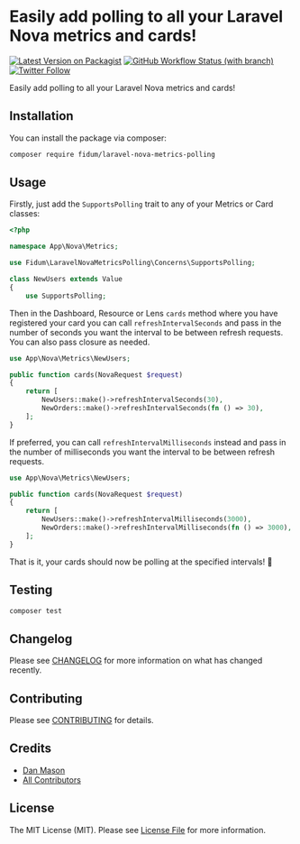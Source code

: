 # Easily add polling to all your Laravel Nova metrics and cards!

[![Latest Version on Packagist](https://img.shields.io/packagist/v/fidum/laravel-nova-metrics-polling.svg?style=for-the-badge)](https://packagist.org/packages/fidum/laravel-nova-metrics-polling)
[![GitHub Workflow Status (with branch)](https://img.shields.io/github/actions/workflow/status/fidum/laravel-nova-metrics-polling/run-tests.yml?branch=main&style=for-the-badge)](https://github.com/fidum/laravel-nova-metrics-polling/actions?query=workflow%3Arun-tests+branch%3Amaster)
[![Twitter Follow](https://img.shields.io/badge/follow-%40danmasonmp-1DA1F2?logo=twitter&style=for-the-badge)](https://twitter.com/danmasonmp)

Easily add polling to all your Laravel Nova metrics and cards!

## Installation

You can install the package via composer:

```bash
composer require fidum/laravel-nova-metrics-polling
```

## Usage

Firstly, just add the `SupportsPolling` trait to any of your Metrics or Card classes:

```php
<?php

namespace App\Nova\Metrics;

use Fidum\LaravelNovaMetricsPolling\Concerns\SupportsPolling;

class NewUsers extends Value
{
    use SupportsPolling;
```

Then in the Dashboard, Resource or Lens `cards` method where you have registered your card you can call `refreshIntervalSeconds` and pass in the number of seconds you want the interval to be between refresh requests. You can 
also pass closure as needed.

```php
use App\Nova\Metrics\NewUsers;

public function cards(NovaRequest $request)
{
    return [
        NewUsers::make()->refreshIntervalSeconds(30),
        NewOrders::make()->refreshIntervalSeconds(fn () => 30),
    ];
}
```

If preferred, you can call `refreshIntervalMilliseconds` instead and pass in the number of milliseconds you want the interval to be between refresh requests.

```php
use App\Nova\Metrics\NewUsers;

public function cards(NovaRequest $request)
{
    return [
        NewUsers::make()->refreshIntervalMilliseconds(3000),
        NewOrders::make()->refreshIntervalMilliseconds(fn () => 3000),
    ];
}
```

That is it, your cards should now be polling at the specified intervals! :tada:

## Testing

```bash
composer test
```

## Changelog

Please see [CHANGELOG](CHANGELOG.md) for more information on what has changed recently.

## Contributing

Please see [CONTRIBUTING](https://github.com/fidum/.github/blob/main/CONTRIBUTING.md) for details.

## Credits

- [Dan Mason](https://github.com/fidum)
- [All Contributors](../../contributors)

## License

The MIT License (MIT). Please see [License File](LICENSE.md) for more information.
